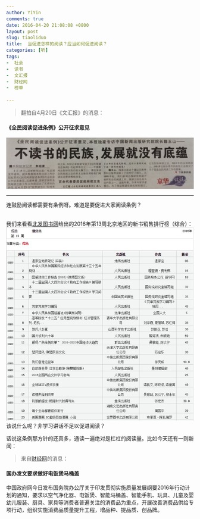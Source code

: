 ```yaml
---
author: YiYin
comments: true
date: 2016-04-20 21:08:08 +0800
layout: post
slug: tiaoliduo
title:  当促进怎样的阅读？应当如何促进阅读？
categories: [听]
tags: 
-  社会
-  读书
-  文汇报
-  财经网
-  榜单

---
```


<blockquote>翻拍自4月20日《文汇报》的消息：</blockquote>

#### 《全民阅读促进条例》公开征求意见

![](/public/images/newspaper/yuedutiaoli.jpg)

<hr/>
<div class="commentsonquote">
<div class="yiyin">
连鼓励阅读都需要有条例呀。难道是要促进大家阅读条例？<br/><br/>

我们来看看<a href="http://info.beifabook.com/bjnewbook.aspx?kind=%E7%BB%BC%E5%90%88&storename=%E5%8C%97%E4%BA%AC%E5%9C%B0%E5%8C%BA%E6%96%B0%E4%B9%A6" target="_blank" >北发图书网</a>给出的2016年第13周北京地区的新书销售排行榜（综合）：<br/>
<img src="/public/images/newspaper/zonghe.JPG">
该说什么呢？非学习讲话不足以促进阅读？

话说这条例那方针的还真多，通读一遍绝对是杠杠的阅读量。比如今天还有一则新闻：

<blockquote>来自<a href="http://politics.caijing.com.cn/20160420/4107930.shtml">财经网</a>的消息：</blockquote>

<h4>国办发文要求做好电饭煲马桶盖</h4>

中国政府网今日发布国务院办公厅关于印发贯彻实施质量发展纲要2016年行动计划的通知，要求以空气净化器、电饭煲、智能马桶盖、智能手机、玩具、儿童及婴幼儿服装、厨具、家具等消费者普遍关注的消费品为重点，开展改善消费品供给专项行动，组织实施消费品质量提升工程，增品种、提品质、创品牌。

</div>
</div>

